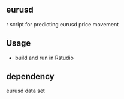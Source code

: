 ## eurusd
r script for predicting eurusd price movement

## Usage
* build and run in Rstudio

## dependency
eurusd data set
